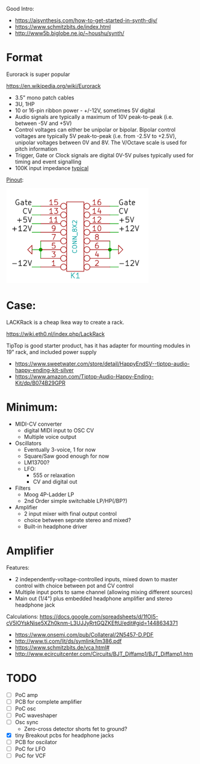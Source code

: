 Good Intro:

- https://aisynthesis.com/how-to-get-started-in-synth-diy/
- https://www.schmitzbits.de/index.html
- http://www5b.biglobe.ne.jp/~houshu/synth/


# Format

Eurorack is super popular

https://en.wikipedia.org/wiki/Eurorack

- 3.5" mono patch cables
- 3U, 1HP
- 10 or 16-pin ribbon power - +/-12V, sometimes 5V digital
- Audio signals are typically a maximum of 10V peak-to-peak (i.e. between -5V and +5V)
- Control voltages can either be unipolar or bipolar. Bipolar control voltages are typically 5V peak-to-peak (i.e. from -2.5V to +2.5V), unipolar voltages between 0V and 8V. The V/Octave scale is used for pitch information
- Trigger, Gate or Clock signals are digital 0V-5V pulses typically used for timing and event signalling
- 100K input impedance [typical](https://learningmodular.com/glossary/impedance/)

[Pinout](http://www.davidhaillant.com/wp/wp-content/uploads/bus_eurorack1.pdf):

![Pinout-Diagram](pinout.png)

# Case:

LACKRack is a cheap Ikea way to create a rack.

https://wiki.eth0.nl/index.php/LackRack

TipTop is good starter product, has it has adapter for mounting modules in 19" rack, and included power supply

- https://www.sweetwater.com/store/detail/HappyEndSV--tiptop-audio-happy-ending-kit-silver
- https://www.amazon.com/Tiptop-Audio-Happy-Ending-Kit/dp/B074B29GPR


# Minimum:

- MIDI-CV converter
  - digital MIDI input to OSC CV
  - Multiple voice output
- Oscillators
  - Eventually 3-voice, 1 for now
  - Square/Saw good enough for now
  - LM13700?
  - LFO:
    - 555 or relaxation
    - CV and digital out
- Filters
  - Moog 4P-Ladder LP
  - 2nd Order simple switchable LP/HP(/BP?)
- Amplifier
  - 2 input mixer with final output control
  - choice between seprate stereo and mixed?
  - Built-in headphone driver


# Amplifier

Features:
- 2 independently-voltage-controlled inputs, mixed down to master control with choice between pot and CV control
- Multiple input ports to same channel (allowing mixing different sources)
- Main out (1/4") plus embedded headphone amplifier and stereo headphone jack

Calculations: https://docs.google.com/spreadsheets/d/1fOI5-cV5lOYskNise5XZh0knm-L3UJJyRrtGQZKEftU/edit#gid=1448634371

- https://www.onsemi.com/pub/Collateral/2N5457-D.PDF
- http://www.ti.com/lit/ds/symlink/lm386.pdf
- https://www.schmitzbits.de/vca.html#
- http://www.ecircuitcenter.com/Circuits/BJT_Diffamp1/BJT_Diffamp1.htm


# TODO

- [ ] PoC amp
- [ ] PCB for complete amplifier
- [ ] PoC osc
- [ ] PoC waveshaper
- [ ] Osc sync
  - Zero-cross detector shorts fet to ground?
- [x] tiny Breakout pcbs for headphone jacks
- [ ] PCB for oscilator
- [ ] PoC for LFO
- [ ] PoC for VCF

